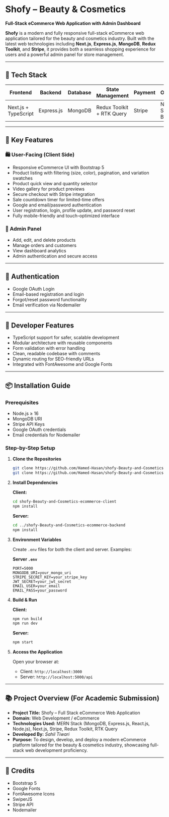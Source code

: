 # Shofy – Beauty & Cosmetics

**Full-Stack eCommerce Web Application with Admin Dashboard**

**Shofy** is a modern and fully responsive full-stack eCommerce web application tailored for the beauty and cosmetics industry. Built with the latest web technologies including **Next.js**, **Express.js**, **MongoDB**, **Redux Toolkit**, and **Stripe**, it provides both a seamless shopping experience for users and a powerful admin panel for store management.

---

## 🚀 Tech Stack

| Frontend             | Backend    | Database | State Management          | Payment | Other Tools                   |
| -------------------- | ---------- | -------- | ------------------------- | ------- | ----------------------------- |
| Next.js + TypeScript | Express.js | MongoDB  | Redux Toolkit + RTK Query | Stripe  | Nodemailer, Sass, Bootstrap 5 |

---

## 🎯 Key Features

### 🛍️ User-Facing (Client Side)

* Responsive eCommerce UI with Bootstrap 5
* Product listing with filtering (size, color), pagination, and variation swatches
* Product quick view and quantity selector
* Video gallery for product previews
* Secure checkout with Stripe integration
* Sale countdown timer for limited-time offers
* Google and email/password authentication
* User registration, login, profile update, and password reset
* Fully mobile-friendly and touch-optimized interface

### 🔧 Admin Panel

* Add, edit, and delete products
* Manage orders and customers
* View dashboard analytics
* Admin authentication and secure access

---

## 🔐 Authentication

* Google OAuth Login
* Email-based registration and login
* Forgot/reset password functionality
* Email verification via Nodemailer

---

## 🧰 Developer Features

* TypeScript support for safer, scalable development
* Modular architecture with reusable components
* Form validation with error handling
* Clean, readable codebase with comments
* Dynamic routing for SEO-friendly URLs
* Integrated with FontAwesome and Google Fonts

---

## 📦 Installation Guide

### Prerequisites

* Node.js ≥ 16
* MongoDB URI
* Stripe API Keys
* Google OAuth credentials
* Email credentials for Nodemailer

### Step-by-Step Setup

1. **Clone the Repositories**

   ```bash
   git clone https://github.com/Hamed-Hasan/shofy-Beauty-and-Cosmetics-ecommerce-client.git
   git clone https://github.com/Hamed-Hasan/shofy-Beauty-and-Cosmetics-ecommerce-backend.git
   ```

2. **Install Dependencies**

   **Client:**

   ```bash
   cd shofy-Beauty-and-Cosmetics-ecommerce-client
   npm install
   ```

   **Server:**

   ```bash
   cd ../shofy-Beauty-and-Cosmetics-ecommerce-backend
   npm install
   ```

3. **Environment Variables**

   Create `.env` files for both the client and server. Examples:

   **Server `.env`**

   ```
   PORT=5000
   MONGODB_URI=your_mongo_uri
   STRIPE_SECRET_KEY=your_stripe_key
   JWT_SECRET=your_jwt_secret
   EMAIL_USER=your_email
   EMAIL_PASS=your_password
   ```

4. **Build & Run**

   **Client:**

   ```bash
   npm run build
   npm run dev
   ```

   **Server:**

   ```bash
   npm start
   ```

5. **Access the Application**

   Open your browser at:

   * Client: `http://localhost:3000`
   * Server: `http://localhost:5000/api`

---


## 📚 Project Overview (For Academic Submission)

* **Project Title:** Shofy – Full Stack eCommerce Web Application
* **Domain:** Web Development / eCommerce
* **Technologies Used:** MERN Stack (MongoDB, Express.js, React.js, Node.js), Next.js, Stripe, Redux Toolkit, RTK Query
* **Developed By:** *Sahil Tiwari*
* **Purpose:** To design, develop, and deploy a modern eCommerce platform tailored for the beauty & cosmetics industry, showcasing full-stack web development proficiency.

---

## 📖 Credits

* Bootstrap 5
* Google Fonts
* FontAwesome Icons
* SwiperJS
* Stripe API
* Nodemailer
